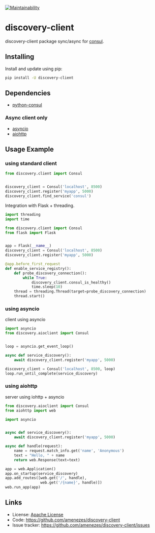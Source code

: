 [![Maintainability](https://api.codeclimate.com/v1/badges/fc7916aab464c8b7d742/maintainability)](https://codeclimate.com/github/amenezes/discovery-client/maintainability)

# discovery-client

discovery-client package sync/async for [consul](https://consul.io).

## Installing

Install and update using pip:

````bash
pip install -U discovery-client
````

## Dependencies

- [python-consul](https://python-consul.readthedocs.io/en/latest)

### Async client only 
  - [asyncio](https://docs.python.org/3.6/library/asyncio.html)
  - [aiohttp](https://aiohttp.readthedocs.io/en/stable)

## Usage Example

### using standard client

````python
from discovery.client import Consul


discovery_client = Consul('localhost', 8500)
discovery_client.register('myapp', 5000)
discovery_client.find_service('consul')
````

Integration with Flask + threading.

````python
import threading
import time

from discovery.client import Consul
from flask import Flask


app = Flask(__name__)
discovery_client = Consul('localhost', 8500)
discovery_client.register('myapp', 5000)

@app.before_first_request
def enable_service_registry():
    def probe_discovery_connection():
        while True:
            discovery_client.consul_is_healthy()
            time.sleep(10)
    thread = threading.Thread(target=probe_discovery_connection)
    thread.start()
````

### using asyncio

client using asyncio

````python
import asyncio
from discovery.aioclient import Consul


loop = asyncio.get_event_loop()

async def service_discovery():
    await discovery_client.register('myapp', 5000)

discovery_client = Consul('localhost', 8500, loop)
loop.run_until_complete(service_discovery)
````

### using aiohttp

server using iohttp + asyncio

````python
from discovery.aioclient import Consul
from aiohttp import web

import asyncio


async def service_discovery():
    await discovery_client.register('myapp', 5000)

async def handle(request):
    name = request.match_info.get('name', 'Anonymous')
    text = "Hello, " + name
    return web.Response(text=text)

app = web.Application()
app.on_startup(service_discovery)
app.add_routes([web.get('/', handle),
                web.get('/{name}', handle)])
web.run_app(app)
````

## Links

- License: [Apache License](https://choosealicense.com/licenses/apache-2.0/)
- Code: https://github.com/amenezes/discovery-client
- Issue tracker: https://github.com/amenezes/discovery-client/issues
